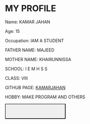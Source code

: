 <!DOCTYPE html>
<html>
<head>
  <title>MY PROFILE</title>
</head>
<body>
  <h1>MY PROFILE</h1>
  <p>Name: KAMAR JAHAN</p>
  <p>Age: 15</p>
  <p>Occupation: IAM A STUDENT</p>
  <p>FATHER NAME: MAJEED</p>
  <p>MOTHER NAME: KHAIRUNNISSA</p>
  <p>SCHOOL: I E M H S S</p>
  <p>CLASS: VIII</p>
  <p>GITHUB PAGE: <a href="http://github.com/kamarjahan">KAMARJAHAN</a> </p>
  <p>HOBBY: MAKE PROGRAM AND OTHERS</p>
</body>
</html>

<a href="https://github.com/kamarjahan/kamarjahan.github.io/blob/master/main.html">
  <button style="background-image: url(button-image.jpg); width: 200px; height: 50px;"></button>
</a>

